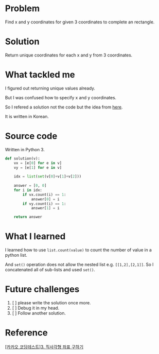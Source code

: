 # Problem
Find x and y coordinates for given 3 coordinates to complete an rectangle.

# Solution
Return unique coordinates for each x and y from 3 coordinates.

# What tackled me
I figured out returning unique values already.

But I was confused how to specify x and y coordinates.

So I refered a solution not the code but the idea from [here](https://m.blog.naver.com/PostView.nhn?blogId=bsos1202&logNo=221090473029&proxyReferer=https%3A%2F%2Fwww.google.com%2F).

It is written in Korean.

# Source code
Written in Python 3.

```python
def solution(v):
    vx = [e[0] for e in v]
    vy = [e[1] for e in v]
    
    idx = list(set(v[0]+v[1]+v[2]))
    
    answer = [0, 0]
    for i in idx:
        if vx.count(i) == 1:
            answer[0] = i
        if vy.count(i) == 1:
            answer[1] = i

    return answer
```

# What I learned
I learned how to use `list.count(value)` to count the number of value in a python list.

And `set()` operation does not allow the nested list e.g. `[[1,2],[2,1]]`. So I concatenated all of sub-lists and used `set()`.

# Future challenges
1. [ ] please write the solution once more. 
2. [ ] Debug it in my head.
3. [ ] Follow another solution. 

# Reference
[\[카카오 코딩테스트\]3. 직사각형 좌표 구하기](https://m.blog.naver.com/PostView.nhn?blogId=bsos1202&logNo=221090473029&proxyReferer=https%3A%2F%2Fwww.google.com%2F)
